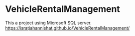 # VehicleRentalManagement
This a project using Microsoft SQL server.
https://isratjahannishat.github.io/VehicleRentalManagement/
